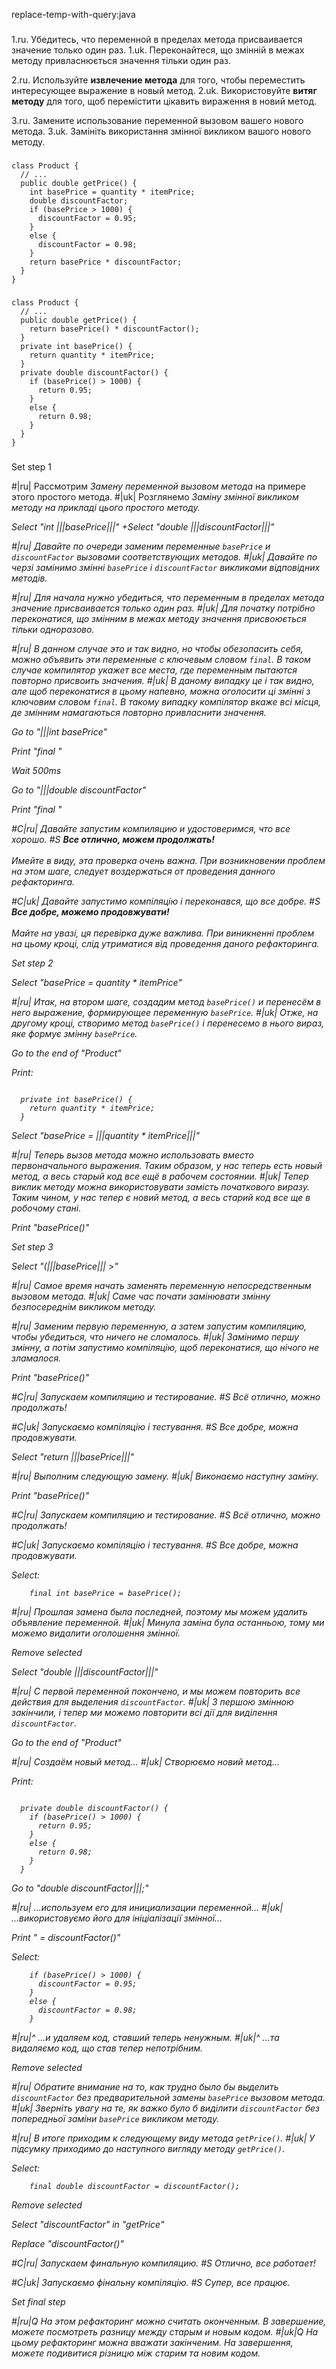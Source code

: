 replace-temp-with-query:java

###

1.ru. Убедитесь, что переменной в пределах метода присваивается значение только один раз.
1.uk. Переконайтеся, що змінній в межах методу привласнюється значення тільки один раз.

2.ru. Используйте <b>извлечение метода</b> для того, чтобы переместить интересующее выражение в новый метод.
2.uk. Використовуйте <b>витяг методу</b> для того, щоб перемістити цікавить вираження в новий метод.

3.ru. Замените использование переменной вызовом вашего нового метода.
3.uk. Замініть використання змінної викликом вашого нового методу.



###

```
class Product {
  // ...
  public double getPrice() {
    int basePrice = quantity * itemPrice;
    double discountFactor;
    if (basePrice > 1000) {
      discountFactor = 0.95;
    }
    else {
      discountFactor = 0.98;
    }
    return basePrice * discountFactor;
  }
}
```

###

```
class Product {
  // ...
  public double getPrice() {
    return basePrice() * discountFactor();
  }
  private int basePrice() {
    return quantity * itemPrice;
  }
  private double discountFactor() {
    if (basePrice() > 1000) {
      return 0.95;
    }
    else {
      return 0.98;
    }
  }
}
```

###

Set step 1

#|ru| Рассмотрим <i>Замену переменной вызовом метода</i> на примере этого простого метода.
#|uk| Розглянемо <i>Заміну змінної викликом методу<i> на прикладі цього простого методу.

Select "int |||basePrice|||"
+Select "double |||discountFactor|||"

#|ru| Давайте по очереди заменим переменные <code>basePrice</code> и <code>discountFactor</code> вызовами соответствующих методов.
#|uk| Давайте по черзі замінимо змінні <code>basePrice</code> і <code>discountFactor</code> викликами відповідних методів.

#|ru| Для начала нужно убедиться, что переменным в пределах метода значение присваивается только один раз.
#|uk| Для початку потрібно переконатися, що змінним в межах методу значення присвоюється тільки одноразово.

#|ru| В данном случае это и так видно, но чтобы обезопасить себя, можно объявить эти переменные с ключевым словом <code>final</code>. В таком случае компилятор укажет все места, где переменным пытаются повторно присвоить значения.
#|uk| В даному випадку це і так видно, але щоб переконатися в цьому напевно, можна оголосити ці змінні з ключовим словом <code>final</code>. В такому випадку компілятор вкаже всі місця, де змінним намагаються повторно привласнити значення.

Go to "|||int basePrice"

Print "final "

Wait 500ms

Go to "|||double discountFactor"

Print "final "

#C|ru| Давайте запустим компиляцию и удостоверимся, что все хорошо.
#S <b>Все отлично, можем продолжать!</b><br/><br/>Имейте в виду, эта проверка очень важна. При возникновении проблем на этом шаге, следует воздержаться от проведения данного рефакторинга.

#C|uk| Давайте запустимо компіляцію і переконався, що все добре.
#S <b>Все добре, можемо продовжувати!</b><br/><br/>Майте на увазі, ця перевірка дуже важлива. При виникненні проблем на цьому кроці, слід утриматися від проведення даного рефакторинга.

Set step 2

Select "basePrice = quantity * itemPrice"

#|ru| Итак, на втором шаге, создадим метод <code>basePrice()</code> и перенесём в него выражение, формирующее переменную <code>basePrice</code>.
#|uk| Отже, на другому кроці, створимо метод <code>basePrice()</code> і перенесемо в нього вираз, яке формує змінну <code>basePrice</code>.

Go to the end of "Product"

Print:
```

  private int basePrice() {
    return quantity * itemPrice;
  }
```

Select "basePrice = |||quantity * itemPrice|||"

#|ru| Теперь вызов метода можно использовать вместо первоначального выражения. Таким образом, у нас теперь есть новый метод, а весь старый код все ещё в рабочем состоянии.
#|uk| Тепер виклик методу можна використовувати замість початкового виразу. Таким чином, у нас тепер є новий метод, а весь старий код все ще в робочому стані.

Print "basePrice()"

Set step 3

Select "(|||basePrice||| >"

#|ru| Самое время начать заменять переменную непосредственным вызовом метода.
#|uk| Саме час почати замінювати змінну безпосереднім викликом методу.

#|ru| Заменим первую переменную, а затем запустим компиляцию, чтобы убедиться, что ничего не сломалось.
#|uk| Замінимо першу змінну, а потім запустимо компіляцію, щоб переконатися, що нічого не зламалося.

Print "basePrice()"

#C|ru| Запускаем компиляцию и тестирование.
#S Всё отлично, можно продолжать!

#C|uk| Запускаємо компіляцію і тестування.
#S Все добре, можна продовжувати.

Select "return |||basePrice|||"

#|ru| Выполним следующую замену.
#|uk| Виконаємо наступну заміну.

Print "basePrice()"

#C|ru| Запускаем компиляцию и тестирование.
#S Всё отлично, можно продолжать!

#C|uk| Запускаємо компіляцію і тестування.
#S Все добре, можна продовжувати.

Select:
```
    final int basePrice = basePrice();

```

#|ru| Прошлая замена была последней, поэтому мы можем удалить объявление переменной.
#|uk| Минула заміна була останньою, тому ми можемо видалити оголошення змінної.

Remove selected

Select "double |||discountFactor|||"

#|ru| С первой переменной покончено, и мы можем повторить все действия для выделения <code>discountFactor</code>.
#|uk| З першою змінною закінчили, і тепер ми можемо повторити всі дії для виділення <code>discountFactor</code>.

Go to the end of "Product"

#|ru| Создаём новый метод…
#|uk| Створюємо новий метод...

Print:
```

  private double discountFactor() {
    if (basePrice() > 1000) {
      return 0.95;
    }
    else {
      return 0.98;
    }
  }
```

Go to "double discountFactor|||;"

#|ru| ...используем его для инициализации переменной…
#|uk| ...використовуємо його для ініціалізації змінної...

Print " = discountFactor()"

Select:
```
    if (basePrice() > 1000) {
      discountFactor = 0.95;
    }
    else {
      discountFactor = 0.98;
    }

```

#|ru|^ ...и удаляем код, ставший теперь ненужным.
#|uk|^ ...та видаляємо код, що став тепер непотрібним.

Remove selected

#|ru| Обратите внимание на то, как трудно было бы выделить <code>discountFactor</code> без предварительной замены <code>basePrice</code> вызовом метода.
#|uk| Зверніть увагу на те, як важко було б виділити <code>discountFactor</code> без попередньої заміни <code>basePrice</code> викликом методу.

#|ru| В итоге приходим к следующему виду метода <code>getPrice()</code>.
#|uk| У підсумку приходимо до наступного вигляду методу <code>getPrice()</code>.

Select:
```
    final double discountFactor = discountFactor();

```

Remove selected

Select "discountFactor" in "getPrice"

Replace "discountFactor()"

#C|ru| Запускаем финальную компиляцию.
#S Отлично, все работает!

#C|uk| Запускаємо фінальну компіляцію.
#S Супер, все працює.

Set final step

#|ru|Q На этом рефакторинг можно считать оконченным. В завершение, можете посмотреть разницу между старым и новым кодом.
#|uk|Q На цьому рефакторинг можна вважати закінченим. На завершення, можете подивитися різницю між старим та новим кодом.